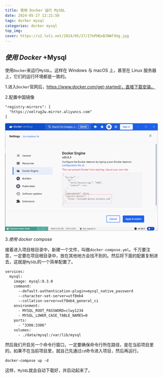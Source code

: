 ```yaml
---
title: 使用 Docker 运行 MySQL
date: 2024-05-27 12:21:50
tags: dorker mysql
categories: dorker mysql
top_img:
cover: https://s2.loli.net/2024/05/27/I7ePHQvBJNWf3Ug.jpg
---
```


## *使用 Docker* +Mysql

使用`Docker`来运行`MySQL`。这样在 Windows 与 macOS 上，甚至在 Linux 服务器上，它们的运行环境都是一致的。

1.进入`Docker`官网后，https://www.docker.com/get-started/，直接下载安装。

2.配置中国镜像

```
"registry-mirrors": [
  "https://xelrug2w.mirror.aliyuncs.com"
]
```



![demo](使用-Docker-运行-MySQL/demo.png)

3.*使用 docker compose*

​	接着进入项目根目录中，新建一个文件，叫做`docker-compose.yml`。千万要注意，一定要在项目根目录中，放在其他地方会找不到的。然后将下面的配置复制进去，这就是`MySQL`的一个简单配置了。

```
services:
  mysql:
    image: mysql:8.3.0
    command:
      --default-authentication-plugin=mysql_native_password
      --character-set-server=utf8mb4
      --collation-server=utf8mb4_general_ci
    environment:
      - MYSQL_ROOT_PASSWORD=clwy1234
      - MYSQL_LOWER_CASE_TABLE_NAMES=0
    ports:
      - "3306:3306"
    volumes:
      - ./data/mysql:/var/lib/mysql

```

然后我们开启另一个命令行窗口，一定要确保命令行所在路径，是在当前项目里的。如果不在当前项目里，就自己先通过`cd`命令进入项目，然后再运行。

```
docker-compose up -d
```

这样，`MySQL`就会自动下载好，并启动起来了。
